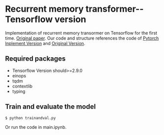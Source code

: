 # Recurrent memory transformer--Tensorflow version

Implementation of recurrent memory transormer  on Tensorflow for the first time. <a href="https://arxiv.org/abs/2207.06881">Original paper</a>. Our code and structure references the code of <a href="https://github.com/lucidrains/recurrent-memory-transformer-pytorch">Pytorch Inplement Version</a> and <a href="https://github.com/lucidrains/recurrent-memory-transformer-pytorch">Original Version</a>.


 ## Required packages
  - Tensorflow Version should>=2.9.0
  - einops
  - tqdm
  - contextlib
  - typing

## Train and evaluate the model

```bash
$ python trainandval.py
```
Or run the code in main.ipynb.
